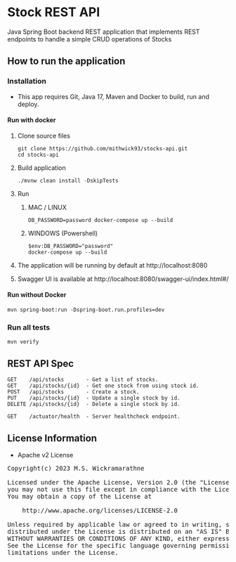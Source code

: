 # Stock REST API

Java Spring Boot backend REST application that implements REST endpoints to handle a simple CRUD operations of Stocks

## How to run the application

### Installation

* This app requires Git, Java 17, Maven and Docker to build, run and deploy.

#### Run with docker

1. Clone source files
    ```
    git clone https://github.com/mithwick93/stocks-api.git
    cd stocks-api
    ```

2. Build application
    ```
    ./mvnw clean install -DskipTests
    ```

3. Run
    1. MAC / LINUX
        ```
        DB_PASSWORD=password docker-compose up --build
        ```
    2. WINDOWS (Powershell)
       ```
       $env:DB_PASSWORD="password"
       docker-compose up --build
       ```
4. The application will be running by default at http://localhost:8080
5. Swagger UI is available at http://localhost:8080/swagger-ui/index.html#/

#### Run without Docker

```
mvn spring-boot:run -Dspring-boot.run.profiles=dev
```

### Run all tests

```
mvn verify
```

## REST API Spec

```
GET    /api/stocks       - Get a list of stocks.
GET    /api/stocks/{id}  - Get one stock from using stock id.
POST   /api/stocks       - Create a stock.
PUT    /api/stocks/{id}  - Update a single stock by id.
DELETE /api/stocks/{id}  - Delete a single stock by id.

GET    /actuator/health  - Server healthcheck endpoint.
```

## License Information

- Apache v2 License

<pre>
Copyright(c) 2023 M.S. Wickramarathne

Licensed under the Apache License, Version 2.0 (the "License");
you may not use this file except in compliance with the License.
You may obtain a copy of the License at

    http://www.apache.org/licenses/LICENSE-2.0

Unless required by applicable law or agreed to in writing, software
distributed under the License is distributed on an "AS IS" BASIS,
WITHOUT WARRANTIES OR CONDITIONS OF ANY KIND, either express or implied.
See the License for the specific language governing permissions and
limitations under the License.
</pre>